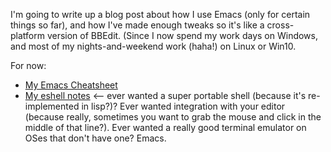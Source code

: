 I'm going to write up a blog post about how I use Emacs (only for certain things so far), and how I've made enough tweaks so it's like a cross-platform version of BBEdit. (Since I now spend my work days on Windows, and most of my nights-and-weekend work (haha!) on Linux or Win10.

For now:
  * [My Emacs Cheatsheet](https://github.com/rwilcox/my-learnings-docs/blob/master/learning_emacs_cheatsheet.md)
  * [My eshell notes](https://github.com/rwilcox/my-learnings-docs/blob/master/learning_emacs_shell_interactions.md) <-- ever wanted a super portable shell (because it's re-implemented in lisp?)? Ever wanted integration with your editor (because really, sometimes you want to grab the mouse and click in the middle of that line?). Ever wanted a really good terminal emulator on OSes that don't have one? Emacs.